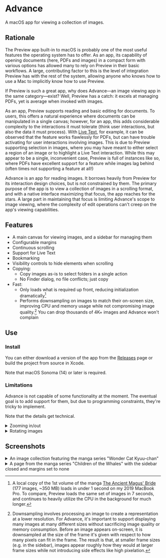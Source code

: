 # Advance

A macOS app for viewing a collection of images.

## Rationale

The Preview app built-in to macOS is probably one of the most useful features the operating system has to offer. As an app, its capability of opening documents (here, PDFs and images) in a compact form with various options has allowed many to rely on Preview in their basic workflows. A large, contributing factor to this is the level of integration Preview has with the rest of the system, allowing anyone who knows how to use a Mac to implicitly know how to use Preview.

If Preview is such a great app, why does Advance—an image viewing app in the same category—exist? Well, Preview has a catch: it excels at managing PDFs, yet is average when invoked with images.

As an app, Preview supports reading and basic editing for documents. To users, this offers a natural experience where documents can be manipulated in a single canvas; however, for an app, this adds considerable complexity to the interactions it must tolerate (think user interactions, but also the data it must process). With [Live Text][live-text], for example, it can be observed that the feature works flawlessly for PDFs, but can have trouble activating for user interactions involving images. This is due to Preview supporting selection in images, where you may have meant to either select a region of an image or to highlight a Live Text interaction. While this may appear to be a single, inconvenient case, Preview is full of instances like so, where PDFs have excellent support for a feature while images lag behind (often times not supporting a feature at all!)

Advance is an app for reading images. It borrows heavily from Preview for its interaction design choices, but is not constrained by them. The primary purpose of the app is to view a collection of images in a scrolling format, and with a native interface maximizing that focus, the app reaches for the stars. A large part in maintaining that focus is limiting Advance's scope to image viewing, where the complexity of edit operations can't creep on the app's viewing capabilities.

## Features

- A main canvas for viewing images, and a sidebar for managing them
- Configurable margins
- Continuous scrolling
- Support for Live Text
- Bookmarking
- Visibility controls to hide elements when scrolling
- Copying:
  - Copy images as-is to select folders in a single action
  - No Finder dialog, no file conflicts; just copy
- Fast:
  - Only loads what is required up front, reducing initialization dramatically[^1]
  - Performs downsampling on images to match their on-screen size, improving CPU and memory usage while not compromising image quality.[^2] You can drop thousands of 4K+ images and Advance won't complain

## Use

### Install

You can either download a version of the app from the [Releases][releases] page or build the project from source in Xcode.

Note that macOS Sonoma (14) or later is required.

### Limitations

Advance is not capable of some functionality at the moment. The eventual goal is to add support for them, but due to programming constraints, they're tricky to implement.

Note that the details get technical.

<details>
  <summary>Zooming in/out</summary>

  Advance does not support zooming in/out images.

  The main canvas is implemented via a SwiftUI `List`, which has no built-in support for zooming (the underlying `NSScrollView` does not respond well to its resizing). A rational solution would be to use a `scaleEffect` modifier with a magnification gesture to manually implement zooming, but it would need to be applied on the `List`'s child container—and *not* the `List` itself. This would enable zooming the main canvas without impacting images or the `List` itself; however, SwiftUI does not expose such a container. Applying the modifier on either the `List` or individual images would cause the subjects to shrink vertically and horizontally, naturally approaching the center—a behavior we do not want, as it shrinks the canvas size.

  SwiftUI does support a `ScrollView` that has underlying zooming support, but for Advance, it's not practical to use:
  - `ScrollView` has worse scrolling performance over `List`
  - `ScrollView` does not maintain its height on changes to its frame, causing actions like full-screening to change the image the user sees.
</details>

<details>
  <summary>Rotating images</summary>

  Advance does not support rotating images clockwise or counter-clockwise.

  SwiftUI has a `rotationEffect` modifier, but it does not affect the size of the frame, causing images to exceed their bounds. To implement this behavior correctly, the image would need to be rotated and have its frame resized to fit the new bounds; however, the modifier is still dependent on the frame, so adjusting it causes rotation to exceed the bounds regardless. This feature could likely be implemented with more experimentation; but, at the moment, implementing it is tricky.
</details>

## Screenshots

<details>
  <summary>An image collection featuring the manga series "Wonder Cat Kyuu-chan"</summary>
  
  <img src="Documentation/Screenshots/Wonder Cat Kyuu-chan.png" alt="The app showcasing the main canvas with one image, and a sidebar with three images. The toolbar contains the title of the current image, a button for configuring image visual effects, and a toggle for the Live Text icon. At the bottom of the sidebar is a tab for listing bookmarked images.">
</details>

<details>
  <summary>A page from the manga series "Children of the Whales" with the sidebar closed and margins set to none</summary>

  <img src="Documentation/Screenshots/Children of the Whales.png" alt="The app showcasing the visible frame of a page from Children of the Whales (volume 18, chapter 73, page 5). The sidebar is closed, so only the toolbar and image featuring the work are present, with the image extending to cover the full width.">
</details>

[^1]: A local copy of the 1st volume of the manga [The Ancient Magus' Bride][the-ancient-magus-bride] (177 images, ~350 MB) loads in under 1 second on my 2019 MacBook Pro. To compare, Preview loads the same set of images in 7 seconds, and continues to heavily utilize the CPU in the background for much longer.
[^2]: Downsampling involves processing an image to create a representation at a lower resolution. For Advance, it's important to support displaying many images at many different sizes without sacrificing image quality or memory consumption. Before an image appears on-screen, it is downsampled at the size of the frame it's given with respect to how many pixels can fit in the frame. The result is that, at smaller frame sizes (e.g. in the sidebar), images appear roughly how they would at larger frame sizes while not introducing side effects like high pixelation.

[live-text]: https://support.apple.com/guide/preview/interact-with-text-in-a-photo-prvw625a5b2c/mac
[releases]: https://github.com/KyleErhabor/Advance/releases
[the-ancient-magus-bride]: https://en.wikipedia.org/wiki/The_Ancient_Magus%27_Bride
